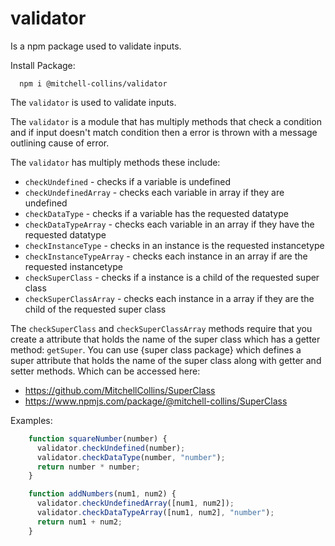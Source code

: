 # validator
Is a npm package used to validate inputs.

Install Package:
```cli
  npm i @mitchell-collins/validator
```

The `validator` is used to validate inputs.

The `validator` is a module that has multiply methods that check a condition and if input doesn't match
condition then a error is thrown with a message outlining cause of error. 

The `validator` has multiply methods these include:
- `checkUndefined` - checks if a variable is undefined
- `checkUndefinedArray` - checks each variable in array if they are undefined
- `checkDataType` - checks if a variable has the requested datatype
- `checkDataTypeArray` - checks each variable in an array if they have the requested datatype
- `checkInstanceType` - checks in an instance is the requested instancetype
- `checkInstanceTypeArray` - checks each instance in an array if are the requested instancetype
- `checkSuperClass` - checks if a instance is a child of the requested super class
- `checkSuperClassArray` - checks each instance in a array if they are the child of the requested super class

The `checkSuperClass` and `checkSuperClassArray` methods require that you create a attribute that holds the name of the super class which has a getter method: `getSuper`.
You can use {super class package} which defines a super attribute that holds the name of the super class along with getter and setter methods. Which can be accessed here:
- https://github.com/MitchellCollins/SuperClass
- https://www.npmjs.com/package/@mitchell-collins/SuperClass

Examples:
```javascript
    function squareNumber(number) {
      validator.checkUndefined(number);
      validator.checkDataType(number, "number");
      return number * number;
    }
```
```javascript
    function addNumbers(num1, num2) {
      validator.checkUndefinedArray([num1, num2]);
      validator.checkDataTypeArray([num1, num2], "number");
      return num1 + num2;
    }
```
